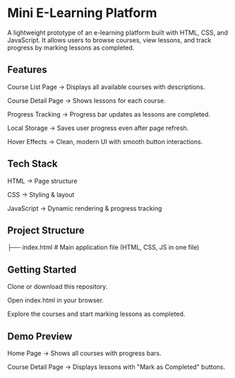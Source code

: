 # Mini E-Learning Platform
A lightweight prototype of an e-learning platform built with HTML, CSS, and JavaScript. 
It allows users to browse courses, view lessons, and track progress by marking lessons as completed.

## Features
Course List Page → Displays all available courses with descriptions.

Course Detail Page → Shows lessons for each course.

Progress Tracking → Progress bar updates as lessons are completed.

Local Storage → Saves user progress even after page refresh.

Hover Effects → Clean, modern UI with smooth button interactions.

## Tech Stack
HTML → Page structure

CSS → Styling & layout

JavaScript → Dynamic rendering & progress tracking

## Project Structure
├── index.html   # Main application file (HTML, CSS, JS in one file)

## Getting Started
Clone or download this repository.

Open index.html in your browser.

Explore the courses and start marking lessons as completed.

## Demo Preview
Home Page → Shows all courses with progress bars.

Course Detail Page → Displays lessons with "Mark as Completed" buttons.

